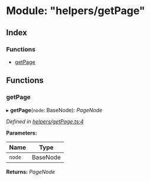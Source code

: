 
# Module: "helpers/getPage"

## Index

### Functions

* [getPage](_helpers_getpage_.md#getpage)

## Functions

###  getPage

▸ **getPage**(`node`: BaseNode): *PageNode*

*Defined in [helpers/getPage.ts:4](https://github.com/figma-plugin-helper-functions/figma-plugin-helpers/blob/043ed21/src/helpers/getPage.ts#L4)*

**Parameters:**

Name | Type |
------ | ------ |
`node` | BaseNode |

**Returns:** *PageNode*
